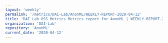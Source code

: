```yaml
---
layout: 'weekly'
permalink: '/metrics/DAI-Lab/AnonML/WEEKLY-REPORT-2020-04-12'
title: 'DAI Lab OSS Metrics Metrics report for AnonML | WEEKLY-REPORT-2020-04-12'
organization: 'DAI-Lab'
repository: 'AnonML'
current_date: '2020-04-12'
---
```

